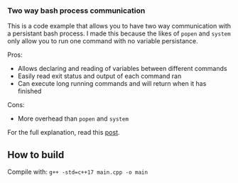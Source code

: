 ### Two way bash process communication 

This is a code example that allows you to have two way communication with a persistant bash process. I made this because the likes of ```popen``` and ```system``` only allow you to run one command with no variable persistance.

Pros:
- Allows declaring and reading of variables between different commands
- Easily read exit status and output of each command ran
- Can execute long running commands and will return when it has finished

Cons:
- More overhead than ```popen``` and ```system```

For the full explanation, read this [post](https://www.danielshare.co.uk/how-to-send-multiple-commands-and-receive-output-from-the-same-bash-process).

## How to build

Compile with: ```g++ -std=c++17 main.cpp -o main```